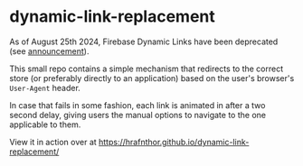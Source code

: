 # dynamic-link-replacement

As of August 25th 2024, Firebase Dynamic Links have been deprecated (see <a href="https://firebase.google.com/support/dynamic-links-faq">announcement</a>).

This small repo contains a simple mechanism that redirects to the correct store (or preferably directly to an application) based on the user's browser's `User-Agent` header.

In case that fails in some fashion, each link is animated in after a two second delay, giving users the manual options to navigate to the one applicable to them.

View it in action over at https://hrafnthor.github.io/dynamic-link-replacement/
